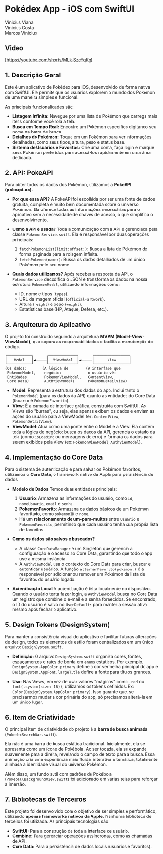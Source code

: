 # Pokédex App - iOS com SwiftUI

Vinicius Viana
<br>
Vinicius Costa
<br>
Marcos Vinicius

## Video
[https://youtube.com/shorts/MLk-SzcYqKg]

## 1\. Descrição Geral

Este é um aplicativo de Pokédex para iOS, desenvolvido de forma nativa com SwiftUI. Ele permite que os usuários explorem o mundo dos Pokémon de uma maneira simples e funcional.

As principais funcionalidades são:

  * **Listagem Infinita:** Navegue por uma lista de Pokémon que carrega mais itens conforme você rola a tela.
  * **Busca em Tempo Real:** Encontre um Pokémon específico digitando seu nome na barra de busca.
  * **Detalhes do Pokémon:** Toque em um Pokémon para ver informações detalhadas, como seus tipos, altura, peso e status base.
  * **Sistema de Usuários e Favoritos:** Crie uma conta, faça login e marque seus Pokémon preferidos para acessá-los rapidamente em uma área dedicada.

## 2\. API: PokeAPI

Para obter todos os dados dos Pokémon, utilizamos a **PokeAPI (pokeapi.co)**.

  * **Por que essa API?**
    A PokeAPI foi escolhida por ser uma fonte de dados gratuita, completa e muito bem documentada sobre o universo Pokémon. Ela oferece todas as informações necessárias para o aplicativo sem a necessidade de chaves de acesso, o que simplifica o desenvolvimento.

  * **Como a API é usada?**
    Toda a comunicação com a API é gerenciada pela classe `PokemonService.swift`. Ela é responsável por duas operações principais:

    1.  `fetchPokemonList(limit:offset:)`: Busca a lista de Pokémon de forma paginada para a rolagem infinita.
    2.  `fetchPokemon(name:)`: Busca os dados detalhados de um único Pokémon pelo seu nome.

  * **Quais dados utilizamos?**
    Após receber a resposta da API, o `PokemonService` decodifica o JSON e transforma os dados na nossa estrutura `PokemonModel`, utilizando informações como:

      * ID, nome e tipos (`types`).
      * URL da imagem oficial (`official-artwork`).
      * Altura (`height`) e peso (`weight`).
      * Estatísticas base (HP, Ataque, Defesa, etc.).

## 3\. Arquitetura do Aplicativo

O projeto foi construído seguindo a arquitetura **MVVM (Model-View-ViewModel)**, que separa as responsabilidades e facilita a manutenção do código.

```
┌───────────┐      ┌─────────────┐      ┌────────────────┐
│   Model   │◀─────│  ViewModel  │◀─────│      View      │
└───────────┘      └─────────────┘      └────────────────┘
(Os dados:       (A lógica de        (A interface que
 PokemonModel,    negócio:            o usuário vê:
 Entidades        PokemonViewModel,   ContentView,
 Core Data)       AuthViewModel)      PokemonDetailView)
```

  * **Model**: Representa a estrutura dos dados do app. Inclui tanto o `PokemonModel` (para os dados da API) quanto as entidades do Core Data (`Usuario` e `PokemonFavorito`).
  * **View**: É a camada de interface gráfica, construída com SwiftUI. As Views são "burras", ou seja, elas apenas exibem os dados e enviam as ações do usuário para a ViewModel (ex: `ContentView`, `PokemonDetailView`).
  * **ViewModel**: Atua como uma ponte entre o Model e a View. Ela contém toda a lógica de negócio: busca os dados da API, gerencia o estado da tela (como `isLoading` ou mensagens de erro) e formata os dados para serem exibidos pela View (ex: `PokemonViewModel`, `AuthViewModel`).

## 4\. Implementação do Core Data

Para o sistema de autenticação e para salvar os Pokémon favoritos, utilizamos o **Core Data**, o framework nativo da Apple para persistência de dados.

  * **Modelo de Dados**
    Temos duas entidades principais:

    1.  **Usuario**: Armazena as informações do usuário, como `id`, `nomeUsuario`, `email` e `senha`.
    2.  **PokemonFavorito**: Armazena os dados básicos de um Pokémon favoritado, como `pokemonID` e `nome`.

    <!-- end list -->

      * Há um **relacionamento de um-para-muitos** entre `Usuario` e `PokemonFavorito`, permitindo que cada usuário tenha sua própria lista de favoritos.

  * **Como os dados são salvos e buscados?**

      * A classe `CoreDataManager` é um Singleton que gerencia a configuração e o acesso ao Core Data, garantindo que todo o app use a mesma instância.
      * A `AuthViewModel` usa o contexto do Core Data para criar, buscar e autenticar usuários. A função `alternarFavorito(pokemon:)` é a responsável por adicionar ou remover um Pokémon da lista de favoritos do usuário logado.

  * **Autenticação Local**
    A autenticação é feita localmente no dispositivo. Quando o usuário tenta fazer login, a `AuthViewModel` busca no Core Data um registro que combine o e-mail e a senha fornecidos. Se encontrado, o ID do usuário é salvo no `UserDefaults` para manter a sessão ativa mesmo após fechar o aplicativo.

## 5\. Design Tokens (DesignSystem)

Para manter a consistência visual do aplicativo e facilitar futuras alterações de design, todos os elementos de estilo foram centralizados em um único arquivo: `DesignSystem.swift`.

  * **Definição:** O arquivo `DesignSystem.swift` organiza cores, fontes, espaçamentos e raios de borda em `enums` estáticos. Por exemplo, `DesignSystem.AppColor.primary` define a cor vermelha principal do app e `DesignSystem.AppFont.largeTitle` define a fonte para títulos grandes.

  * **Uso:** Nas Views, em vez de usar valores "mágicos" como `.red` ou `font(.system(size: 16))`, utilizamos os tokens definidos. Ex: `Color(DesignSystem.AppColor.primary)`. Isso garante que, se precisarmos mudar a cor primária do app, só precisamos alterá-la em um único lugar.

## 6\. Item de Criatividade

O principal item de criatividade do projeto é a **barra de busca animada** (`PokedexSearchBar.swift`).

Ela não é uma barra de busca estática tradicional. Inicialmente, ela se apresenta como um ícone de Pokébola. Ao ser tocada, ela se expande suavemente para a direita, revelando o campo de texto para a busca. Essa animação cria uma experiência mais fluida, interativa e temática, totalmente alinhada à identidade visual do universo Pokémon.

Além disso, um fundo sutil com padrões de Pokébola (`PokeballBackgroundView.swift`) foi adicionado em várias telas para reforçar a imersão.

## 7\. Bibliotecas de Terceiros

Este projeto foi desenvolvido com o objetivo de ser simples e performático, utilizando **apenas frameworks nativos da Apple**. Nenhuma biblioteca de terceiros foi utilizada. As principais tecnologias são:

  * **SwiftUI:** Para a construção de toda a interface de usuário.
  * **Combine:** Para gerenciar operações assíncronas, como as chamadas de API.
  * **Core Data:** Para a persistência de dados locais (usuários e favoritos).
